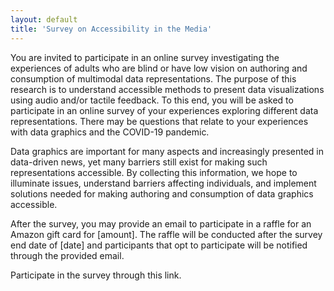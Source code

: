 ```yaml
---
layout: default
title: 'Survey on Accessibility in the Media'
---
```


You are invited to participate in an online survey investigating the experiences of adults who are blind or have low vision on authoring and consumption of multimodal data representations. The purpose of this research is to understand accessible methods to present data visualizations using audio and/or tactile feedback. To this end, you will be asked to participate in an online survey of your experiences exploring different data representations. There may be questions that relate to your experiences with data graphics and the COVID-19 pandemic. 

Data graphics are important for many aspects and increasingly presented in data-driven news, yet many barriers still exist for making such representations accessible. By collecting this information, we hope to illuminate issues, understand barriers affecting individuals, and implement solutions needed for making authoring and consumption of data graphics accessible.

After the survey, you may provide an email to participate in a raffle for an Amazon gift card for [amount]. The raffle will be conducted after the survey end date of [date] and participants that opt to participate will be notified through the provided email.

Participate in the survey through this link. 